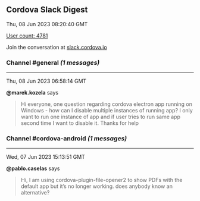 ## Cordova Slack Digest
Thu, 08 Jun 2023 08:20:40 GMT

[User count: 4781](https://cordova.slack.com/)


Join the conversation at [slack.cordova.io](http://slack.cordova.io/)

### __Channel #general__ _(1 messages)_
---

Thu, 08 Jun 2023 06:58:14 GMT

__@marek.kozela__ says 
> Hi everyone, one question regarding cordova electron app running on Windows - how can I disable multiple instances of running app? I only want to run one instance of app and if user tries to run same app second time I want to disable it. Thanks for help
> 

### __Channel #cordova-android__ _(1 messages)_
---

Wed, 07 Jun 2023 15:13:51 GMT

__@pablo.caselas__ says 
> Hi, I am using cordova-plugin-file-opener2 to show PDFs with the default app but it’s no longer working. does anybody know an alternative?
> 
